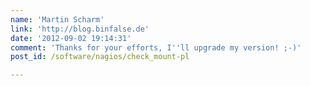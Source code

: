 ```yaml
---
name: 'Martin Scharm'
link: 'http://blog.binfalse.de'
date: '2012-09-02 19:14:31'
comment: 'Thanks for your efforts, I''ll upgrade my version! ;-)'
post_id: /software/nagios/check_mount-pl

---
```



